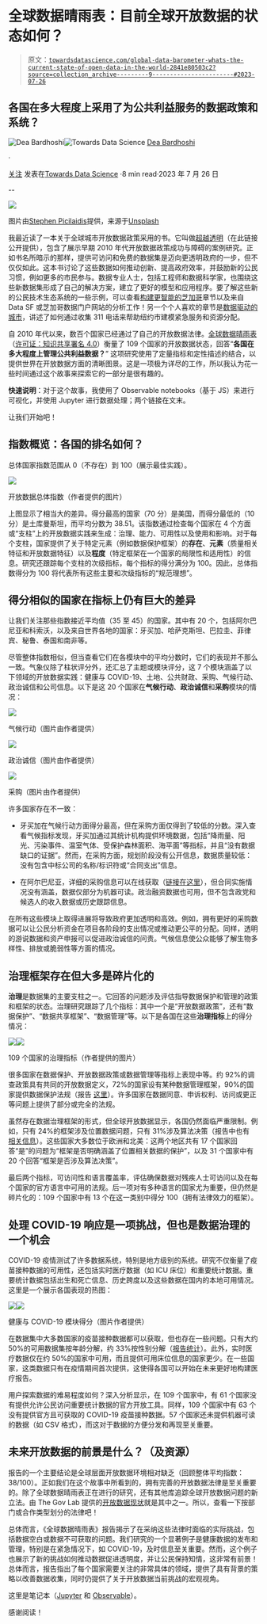 # 全球数据晴雨表：目前全球开放数据的状态如何？

> 原文：[`towardsdatascience.com/global-data-barometer-whats-the-current-state-of-open-data-in-the-world-2841e80503c2?source=collection_archive---------9-----------------------#2023-07-26`](https://towardsdatascience.com/global-data-barometer-whats-the-current-state-of-open-data-in-the-world-2841e80503c2?source=collection_archive---------9-----------------------#2023-07-26)

## 各国在多大程度上采用了为公共利益服务的数据政策和系统？

[](https://deabardhoshi.medium.com/?source=post_page-----2841e80503c2--------------------------------)![Dea Bardhoshi](https://deabardhoshi.medium.com/?source=post_page-----2841e80503c2--------------------------------)[](https://towardsdatascience.com/?source=post_page-----2841e80503c2--------------------------------)![Towards Data Science](https://towardsdatascience.com/?source=post_page-----2841e80503c2--------------------------------) [Dea Bardhoshi](https://deabardhoshi.medium.com/?source=post_page-----2841e80503c2--------------------------------)

·

[关注](https://medium.com/m/signin?actionUrl=https%3A%2F%2Fmedium.com%2F_%2Fsubscribe%2Fuser%2Fd61c58ba988e&operation=register&redirect=https%3A%2F%2Ftowardsdatascience.com%2Fglobal-data-barometer-whats-the-current-state-of-open-data-in-the-world-2841e80503c2&user=Dea+Bardhoshi&userId=d61c58ba988e&source=post_page-d61c58ba988e----2841e80503c2---------------------post_header-----------) 发表在[Towards Data Science](https://towardsdatascience.com/?source=post_page-----2841e80503c2--------------------------------) ·8 min read·2023 年 7 月 26 日[](https://medium.com/m/signin?actionUrl=https%3A%2F%2Fmedium.com%2F_%2Fvote%2Ftowards-data-science%2F2841e80503c2&operation=register&redirect=https%3A%2F%2Ftowardsdatascience.com%2Fglobal-data-barometer-whats-the-current-state-of-open-data-in-the-world-2841e80503c2&user=Dea+Bardhoshi&userId=d61c58ba988e&source=-----2841e80503c2---------------------clap_footer-----------)

--

[](https://medium.com/m/signin?actionUrl=https%3A%2F%2Fmedium.com%2F_%2Fbookmark%2Fp%2F2841e80503c2&operation=register&redirect=https%3A%2F%2Ftowardsdatascience.com%2Fglobal-data-barometer-whats-the-current-state-of-open-data-in-the-world-2841e80503c2&source=-----2841e80503c2---------------------bookmark_footer-----------)![](img/2235371c2de8f71d965f04669ff9d3e8.png)

图片由[Stephen Picilaidis](https://unsplash.com/@stephen16?utm_source=medium&utm_medium=referral)提供，来源于[Unsplash](https://unsplash.com/?utm_source=medium&utm_medium=referral)

我最近读了一本关于全球城市开放数据政策采用的书。它叫做[超越透明](https://beyondtransparency.org)（在此链接公开提供），包含了展示早期 2010 年代开放数据政策成功与障碍的案例研究。正如书名所暗示的那样，提供可访问和免费的数据集是迈向更透明政府的一步，但不仅仅如此。这本书讨论了这些数据如何推动创新、提高政府效率，并鼓励新的公民习惯，例如更多的市民参与。数据专业人士，包括工程师和数据科学家，也围绕这些新数据集形成了自己的解决方案，建立了更好的模型和应用程序。要了解这些新的公民技术生态系统的一些示例，可以查看[构建更智能的芝加哥](https://beyondtransparency.org/chapters/part-1/building-a-smarter-chicago/)章节以及来自 Data SF 或芝加哥数据门户网站的分析工作！另一个个人喜欢的章节是[数据驱动的城市](https://beyondtransparency.org/chapters/part-4/beyond-open-data-the-data-driven-city/)，讲述了如何通过收集 311 电话来帮助纽约市建模紧急服务和资源分配。

自 2010 年代以来，数百个国家已经通过了自己的开放数据法律。[全球数据晴雨表](https://globaldatabarometer.org)（[许可证：知识共享署名 4.0](https://globaldatabarometer.org/open-data/)）衡量了 109 个国家的开放数据状态，回答“**各国在多大程度上管理公共利益数据？**” 这项研究使用了定量指标和定性描述的结合，以提供世界在开放数据方面的清晰图景。这是一项极为详尽的工作，所以我认为花一些时间通过这个故事来探索它的一部分是很有趣的。

**快速说明**：对于这个故事，我使用了 Observable notebooks（基于 JS）来进行可视化，并使用 Jupyter 进行数据处理；两个链接在文末。

让我们开始吧！

## 指数概览：各国的排名如何？

总体国家指数范围从 0（不存在）到 100（展示最佳实践）。

![](img/cc800131e7d5867e5180b7396909f60c.png)

开放数据总体指数（作者提供的图片）

上图显示了相当大的差异。得分最高的国家（70 分）是美国，而得分最低的（10 分）是土库曼斯坦，而平均分数为 38.51。该指数通过检查每个国家在 4 个方面或“支柱”上的开放数据实践来生成：治理、能力、可用性以及使用和影响。对于每个支柱，国家提供了关于特定元素（例如数据保护框架）的**存在**、**元素**（质量相关特征和开放数据特征）以及**程度**（特定框架在一个国家的局限性和适用性）的信息。研究还跟踪每个支柱的次级指标，每个指标的得分满分为 100。因此，总体指数得分为 100 将代表所有这些主要和次级指标的“规范理想”。

## 得分相似的国家在指标上仍有巨大的差异

让我们关注那些指数接近平均值（35 至 45）的国家。其中有 20 个，包括阿尔巴尼亚和科索沃，以及来自世界各地的国家：牙买加、哈萨克斯坦、巴拉圭、菲律宾、秘鲁、泰国和南非等。

尽管整体指数相似，但当查看它们在各模块中的平均分数时，它们的表现并不那么一致。气象仪除了柱状评分外，还汇总了主题或模块评分，这 7 个模块涵盖了以下领域的开放数据实践：健康与 COVID-19、土地、公共财政、采购、气候行动、政治诚信和公司信息。以下是这 20 个国家在**气候行动**、**政治诚信**和**采购**模块的情况：

![](img/bbb2bd1ea7a0877ece62b36d7991ae1b.png)

气候行动（图片由作者提供）

![](img/9a597347629ecfdd9d860b25e6855abe.png)

政治诚信（图片由作者提供）

![](img/53e0b7fa83308b67c786c4e6bf9547c1.png)

采购（图片由作者提供）

许多国家存在不一致：

+   牙买加在气候行动方面得分最高，但在采购方面仅得到了较低的分数。深入查看气候指标发现，牙买加通过其统计机构提供环境数据，包括“降雨量、阳光、污染事件、温室气体、受保护森林面积、海平面”等指标，并且“没有数据缺口的证据”。然而，在采购方面，规划阶段没有公开信息，数据质量较低：没有包含中标公司的名称/标识符或“合同支出”信息。

+   在阿尔巴尼亚，详细的采购信息可以在线获取（[链接在这里](http://www.app.gov.al/regjistri-i-realizimeve/)），但合同实施情况没有涵盖，数据仅部分为机器可读。政治融资数据也可用，但不包含政党和候选人的收入数据或历史跟踪信息。

在所有这些模块上取得进展将导致政府更加透明和高效。例如，拥有更好的采购数据可以让公民分析资金在项目各阶段的支出情况或推动更公平的分配。同样，透明的游说数据和资产申报可以促进政治诚信的问责。气候信息使公众能够了解生物多样性、排放或脆弱性等方面的情况。

## 治理框架存在但大多是碎片化的

**治理**是数据集的主要支柱之一。它回答的问题涉及评估指导数据保护和管理的政策和框架的状态。治理研究跟踪了几个指标：其中一个是“开放数据政策”，还有“数据保护”、“数据共享框架”、“数据管理”等。以下是各国在这些**治理指标**上的得分情况：

![](img/051acf90695d006f8c91bf94631c2b84.png)![](img/10392715b0dee79a33213b313a8a086b.png)

109 个国家的治理指标（作者提供的图片）

很多国家在数据保护、开放数据政策或数据管理等指标上表现中等。约 92%的调查政策具有共同的开放数据定义，72%的国家设有某种数据管理框架，90%的国家提供数据保护法规（报告 [这里](https://globaldatabarometer.org/wp-content/uploads/2022/05/GDB-Report-English.pdf)）。许多国家在数据同意、申诉权利、访问或更正等问题上提供了部分或完全的法规。

虽然存在数据治理框架的形式，但全球开放数据显示，各国仍然面临严重限制。例如，只有 24%的框架涉及位置数据问题，只有 31%涉及算法决策（报告中也有 [相关信息](https://globaldatabarometer.org/wp-content/uploads/2022/05/GDB-Report-English.pdf)）。这些国家大多数位于欧洲和北美：这两个地区共有 17 个国家回答“是”的问题为“框架是否明确涵盖了位置相关数据的保护”，以及 31 个国家中有 20 个回答“框架是否涉及算法决策”。

最后两个指标，可访问性和语言覆盖率，评估确保数据对残疾人士可访问以及在每个国家的官方语言中可用的法规。后一项对有多种语言的国家尤为重要，但仍然是碎片化的：109 个国家中有 13 个在这一类别中得分 100（拥有法律效力的框架）。

## 处理 COVID-19 响应是一项挑战，但也是数据治理的一个机会

COVID-19 疫情测试了许多数据系统，特别是地方级别的系统。研究不仅衡量了疫苗接种数据的可用性，还包括实时医疗数据（如 ICU 床位）和重要统计数据。重要统计数据包括出生和死亡信息、历史跨度以及这些数据在国内的本地可用情况。这里是一个展示各国表现的热图：

![](img/4d618cfa96774f1811c8c3e3029c4e74.png)![](img/8e88c9e1bd9f64a233d87193d27d3aae.png)

健康与 COVID-19 模块得分（图片作者提供）

在数据集中大多数国家的疫苗接种数据都可以获取，但也存在一些问题。只有大约 50%的可用数据集按年龄分解，约 33%按性别分解（[报告统计](https://globaldatabarometer.org/wp-content/uploads/2022/05/GDB-Report-English.pdf)）。此外，实时医疗数据仅在约 50%的国家中可用，而且提供可用床位信息的国家更少。在一些国家，这类数据只有在疫情期间首次提供，这使得各国可以开始在未来更好地构建医疗报告。

用户探索数据的难易程度如何？深入分析显示，在 109 个国家中，有 61 个国家没有提供允许公民访问重要统计数据的官方开放工具。同样，109 个国家中有 63 个没有提供官方且可获取的 COVID-19 疫苗接种数据。57 个国家还未提供机器可读的数据（如 CSV 格式），而这对于数据的方便分发和再现至关重要。

## 未来开放数据的前景是什么？（及资源）

报告的一个主要结论是全球层面开放数据环境相对缺乏（回顾整体平均指数：38/100）。正如我们在这个故事中所看到的，拥有完善的开放数据法律是至关重要的。除了全球数据晴雨表正在进行的研究，还有其他库追踪全球开放数据问题的新立法。由 The Gov Lab 提供的[开放数据现状](https://repository.opendatapolicylab.org)就是其中之一。所以，查看一下按部门或合作类型划分的法律吧！

总体而言，《全球数据晴雨表》报告揭示了在采纳这些法律时面临的实际挑战，包括数据空白或数据不可获取的问题。我们研究的一个显著例子是健康数据的发布和管理，特别是在紧急情况下，如 COVID-19，及时信息至关重要。然而，这个例子也展示了新的挑战如何推动数据促进透明度，并让公民保持知情，这非常有前景！总体而言，报告指出了每个国家需要关注的非常具体的领域，提供了具有背景的策略以改善数据收集，同时仍提供了关于开放数据当前挑战的宏观视角。

这里是笔记本（[Jupyter](https://github.com/DeaBardhoshi/Data-Science-Projects/blob/main/Open%20Data%20Explorations.ipynb) 和 [Observable](https://observablehq.com/d/dd1708e2804b56cf)）。

感谢阅读！

